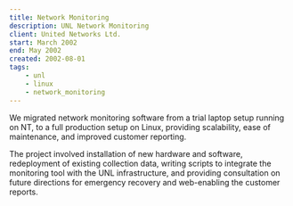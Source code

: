 ```yaml
---
title: Network Monitoring
description: UNL Network Monitoring
client: United Networks Ltd.
start: March 2002
end: May 2002
created: 2002-08-01
tags:
    - unl
    - linux
    - network_monitoring
---
```


We migrated network monitoring software from a trial
laptop setup running on NT, to a full production setup on Linux, providing
scalability, ease of maintenance, and improved customer reporting.
<!--more-->

The project involved installation of new hardware and software, redeployment
of existing collection data, writing scripts to integrate the monitoring tool
with the UNL infrastructure, and providing consultation on future directions
for emergency recovery and web-enabling the customer reports.
